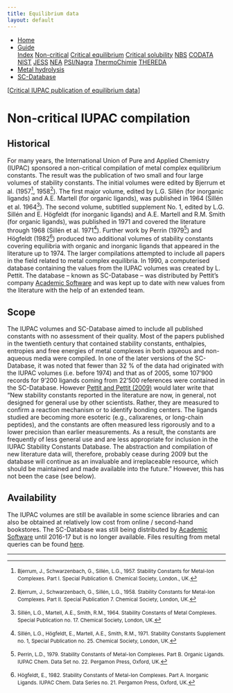 ```yaml
---
title: Equilibrium data
layout: default
---
```

<ul>
  <li><a href="/">Home</a></li>
  <li class="dropdown">
    <a href="javascript:void(0)" class="dropbtn" class="active">Guide</a>
    <div class="dropdown-content">
      <a href="index.html">Index</a>
      <a class="active" href="noncritical.html">Non-critical</a>
      <a href="critical-equilibrium.html">Critical equilibrium</a>
      <a href="critical-solubility.html">Critical solubility</a>
      <a href="NBS.html">NBS</a>
      <a href="CODATA.html">CODATA</a>
      <a href="NIST.html">NIST</a>
      <a href="JESS.html">JESS</a>
      <a href="NEA.html">NEA</a>
      <a href="PSI.html">PSI/Nagra</a>
      <a href="thermochimie.html">ThermoChimie</a>
      <a href="THEREDA.html">THEREDA</a>
    </div>
  </li>
  <li><a href="/cost-nectar.html">Metal hydrolysis</a></li>
  <li><a href="/sc-database.html">SC-Database</a></li>
</ul>

[[Critical IUPAC publication of equilibrium data](critical-equilibrium.html)]

# Non-critical IUPAC compilation

## Historical

For many years, the International Union of Pure and Applied Chemistry (IUPAC) sponsored a non-critical compilation of metal complex equilibrium constants. The result was the publication of two small and four large volumes of stability constants. The initial volumes were edited by Bjerrum et al. (1957[^1], 1958[^2]). The first major volume, edited by L.G. Sillén (for inorganic ligands) and A.E. Martell (for organic ligands), was published in 1964 (Sillén et al. 1964[^3]). The second volume, subtitled supplement No. 1, edited by L.G. Sillén and E. Högfeldt (for inorganic ligands) and A.E. Martell and R.M. Smith (for organic ligands), was published in 1971 and covered the literature through 1968 (Sillén et al. 1971[^4]). Further work by Perrin (1979[^5]) and Högfeldt (1982[^6]) produced two additional volumes of stability constants covering equilibria with organic and inorganic ligands that appeared in the literature up to 1974. The larger compilations attempted to include all papers in the field related to metal complex equilibria. In 1990, a computerised database containing the values from the IUPAC volumes was created by L. Pettit. The database – known as SC-Database – was distributed by Pettit’s company <a  href="https://about.academicsoftware.com/" target="_blank" rel="noopener">Academic Software</a> and was kept up to date with new values from the literature with the help of an extended team. 

## Scope

The IUPAC volumes and SC-Database aimed to include all published constants with no assessment of their quality. Most of the papers published in the twentieth century that contained stability constants, enthalpies, entropies and free energies of metal complexes in both aqueous and non-aqueous media were compiled. In one of the later versions of the SC-Database, it was noted that fewer than 32 % of the data had originated with the IUPAC volumes (i.e. before 1974) and that as of 2005, some 107’900 records for 9’200 ligands coming from 22’500 references were contained in the SC-Database. However <a  href="https://doi.org/10.1351/PAC-CON-08-08-21" target="_blank" rel="noopener">Pettit and Pettit (2009)</a> would later write that “New stability constants reported in the literature are now, in general, not designed for general use by other scientists. Rather, they are measured to confirm a reaction mechanism or to identify bonding centers. The ligands studied are becoming more esoteric (e.g., calixarenes, or long-chain peptides), and the constants are often measured less rigorously and to a lower precision than earlier measurements. As a result, the constants are frequently of less general use and are less appropriate for inclusion in the IUPAC Stability Constants Database. The abstraction and compilation of new literature data will, therefore, probably cease during 2009 but the database will continue as an invaluable and irreplaceable resource, which should be maintained and made available into the future.” However, this has not been the case (see below).

## Availability

The IUPAC volumes are still be available in some science libraries and can also be obtained at relatively low cost from online / second-hand bookstores. The SC-Database was still being distributed by <a  href="https://about.academicsoftware.com/" target="_blank" rel="noopener">Academic Software</a> until 2016-17 but is no longer available. Files resulting from metal queries can be found [here](/sc-database.html).

---

[^1]: <small>Bjerrum, J., Schwarzenbach, G., Sillén, L.G., 1957. Stability Constants for Metal-Ion Complexes. Part I. Special Publication 6. Chemical Society, London., UK.</small>
[^2]: <small>Bjerrum, J., Schwarzenbach, G., Sillén, L.G., 1958. Stability Constants for Metal-Ion Complexes. Part II. Special Publication 7. Chemical Society, London, UK.</small>
[^3]: <small>Sillén, L.G., Martell, A.E., Smith, R.M., 1964. Stability Constants of Metal Complexes. Special Publication no. 17. Chemical Society, London, UK.</small>
[^4]: <small>Sillén, L.G., Högfeldt, E., Martell, A.E., Smith, R.M., 1971. Stability Constants Supplement no. 1, Special Publication no. 25. Chemical Society, London, UK.</small>
[^5]: <small>Perrin, L.D., 1979. Stability Constants of Metal-Ion Complexes. Part B. Organic Ligands. IUPAC Chem. Data Set no. 22. Pergamon Press, Oxford, UK.</small>
[^6]: <small>Högfeldt, E., 1982. Stability Constants of Metal-Ion Complexes. Part A. Inorganic Ligands. IUPAC Chem. Data Series no. 21. Pergamon Press, Oxford, UK.</small>
